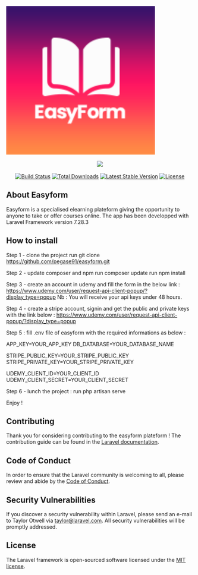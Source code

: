 <img src="images/logo.png" width="400">

<p align="center"><img src="https://res.cloudinary.com/dtfbvvkyp/image/upload/v1566331377/laravel-logolockup-cmyk-red.svg" width="400"></p>

<p align="center">
<a href="https://travis-ci.org/laravel/framework"><img src="https://travis-ci.org/laravel/framework.svg" alt="Build Status"></a>
<a href="https://packagist.org/packages/laravel/framework"><img src="https://poser.pugx.org/laravel/framework/d/total.svg" alt="Total Downloads"></a>
<a href="https://packagist.org/packages/laravel/framework"><img src="https://poser.pugx.org/laravel/framework/v/stable.svg" alt="Latest Stable Version"></a>
<a href="https://packagist.org/packages/laravel/framework"><img src="https://poser.pugx.org/laravel/framework/license.svg" alt="License"></a>
</p>

## About Easyform

Easyform is a specialised elearning plateform giving the opportunity to anyone to take or offer courses online.
The app has been developped with Laravel Framework version 7.28.3

## How to install

Step 1 - clone the project
run git clone https://github.com/pegase91/easyform.git

Step 2 - update composer and npm
run composer update
run npm install

Step 3 - create an account in udemy and fill the form in the below link :
https://www.udemy.com/user/request-api-client-popup/?display_type=popup
Nb : You will receive your api keys under 48 hours.

Step 4 - create a stripe account, signin and get the public and private keys with the link below :
https://www.udemy.com/user/request-api-client-popup/?display_type=popup

Step 5 : fill .env file of easyform with the required informations as below :

APP_KEY=YOUR_APP_KEY
DB_DATABASE=YOUR_DATABASE_NAME

STRIPE_PUBLIC_KEY=YOUR_STRIPE_PUBLIC_KEY
STRIPE_PRIVATE_KEY=YOUR_STRIPE_PRIVATE_KEY

UDEMY_CLIENT_ID=YOUR_CLIENT_ID
UDEMY_CLIENT_SECRET=YOUR_CLIENT_SECRET

Step 6 - lunch the project :
run php artisan  serve

Enjoy ! 

## Contributing

Thank you for considering contributing to the easyform plateform ! The contribution guide can be found in the [Laravel documentation](https://laravel.com/docs/contributions).

## Code of Conduct

In order to ensure that the Laravel community is welcoming to all, please review and abide by the [Code of Conduct](https://laravel.com/docs/contributions#code-of-conduct).

## Security Vulnerabilities

If you discover a security vulnerability within Laravel, please send an e-mail to Taylor Otwell via [taylor@laravel.com](mailto:taylor@laravel.com). All security vulnerabilities will be promptly addressed.

## License

The Laravel framework is open-sourced software licensed under the [MIT license](https://opensource.org/licenses/MIT).
